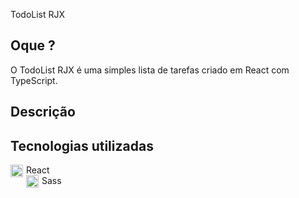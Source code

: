 TodoList RJX

## Oque ?

O TodoList RJX é uma simples lista de tarefas criado em React com TypeScript.

## Descrição


## Tecnologias utilizadas

<div style='display: flex; align-item: center;'>
<img src="https://cdn.jsdelivr.net/gh/devicons/devicon/icons/react/react-original.svg" width="20" height="20"/>
<span style='margin-left: 5px;'>React<span/><div/>

<div style='display: flex; align-item: center;'>
<img src="https://cdn.jsdelivr.net/gh/devicons/devicon/icons/sass/sass-original.svg" width="20" height="20"/>
<span style='margin-left: 5px;'>Sass<span/>
<div/>
